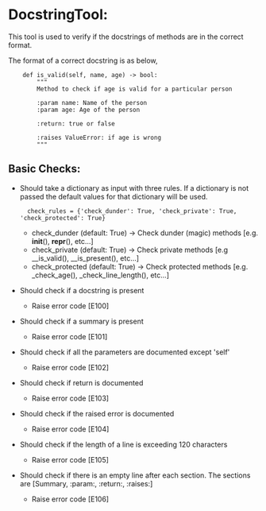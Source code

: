 # DocstringTool:

This tool is used to verify if the docstrings of methods are in the correct format.

The format of a correct docstring is as below,

        def is_valid(self, name, age) -> bool:
            """
            Method to check if age is valid for a particular person
            
            :param name: Name of the person
            :param age: Age of the person

            :return: true or false
            
            :raises ValueError: if age is wrong
            """

## Basic Checks:

- Should take a dictionary as input with three rules. If a dictionary is not passed the default values for that dictionary will be used.

        check_rules = {'check_dunder': True, 'check_private': True, 'check_protected': True}
    
    - check_dunder (default: True) -> Check dunder (magic) methods [e.g. __init__(), __repr__(), etc...]
    - check_private (default: True) -> Check private methods [e.g __is_valid(), __is_present(), etc...]
    - check_protected (default: True) -> Check protected methods [e.g. _check_age(), _check_line_length(), etc...]

- Should check if a docstring is present
    - Raise error code [E100]

- Should check if a summary is present
    - Raise error code [E101]

- Should check if all the parameters are documented except 'self'
    - Raise error code [E102]

- Should check if return is documented
    - Raise error code [E103]

- Should check if the raised error is documented
    - Raise error code [E104]

- Should check if the length of a line is exceeding 120 characters
    - Raise error code [E105]

- Should check if there is an empty line after each section. The sections are [Summary, :param:, :return:, :raises:]
    - Raise error code [E106]
